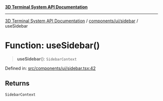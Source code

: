 [**3D Terminal System API Documentation**](../../../../README.md)

***

[3D Terminal System API Documentation](../../../../README.md) / [components/ui/sidebar](../README.md) / useSidebar

# Function: useSidebar()

> **useSidebar**(): `SidebarContext`

Defined in: [src/components/ui/sidebar.tsx:42](https://github.com/Dicommunitas/ThreeJS_Terminal_3D/blob/ddd5d4bcdcae7e6ea863634448491f6c8a8bd764/src/components/ui/sidebar.tsx#L42)

## Returns

`SidebarContext`
